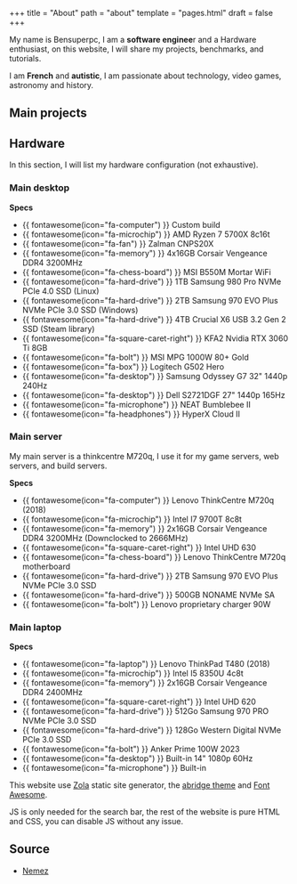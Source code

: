 +++
title = "About"
path = "about"
template = "pages.html"
draft = false
+++

My name is Bensuperpc, I am a **software enginee**r and a Hardware enthusiast, on this website, I will share my projects, benchmarks, and tutorials.

I am **French** and **autistic**, I am passionate about technology, video games, astronomy and history.

## Main projects

## Hardware

In this section, I will list my hardware configuration (not exhaustive).

### Main desktop

**Specs**

- {{ fontawesome(icon="fa-computer") }} Custom build
- {{ fontawesome(icon="fa-microchip") }} AMD Ryzen 7 5700X 8c16t
- {{ fontawesome(icon="fa-fan") }} Zalman CNPS20X
- {{ fontawesome(icon="fa-memory") }} 4x16GB Corsair Vengeance DDR4 3200MHz
- {{ fontawesome(icon="fa-chess-board") }} MSI B550M Mortar WiFi
- {{ fontawesome(icon="fa-hard-drive") }} 1TB Samsung 980 Pro NVMe PCIe 4.0 SSD (Linux)
- {{ fontawesome(icon="fa-hard-drive") }} 2TB Samsung 970 EVO Plus NVMe PCIe 3.0 SSD (Windows)
- {{ fontawesome(icon="fa-hard-drive") }} 4TB Crucial X6 USB 3.2 Gen 2 SSD (Steam library)
- {{ fontawesome(icon="fa-square-caret-right") }} KFA2 Nvidia RTX 3060 Ti 8GB
- {{ fontawesome(icon="fa-bolt") }} MSI MPG 1000W 80+ Gold
- {{ fontawesome(icon="fa-box") }} Logitech G502 Hero
- {{ fontawesome(icon="fa-desktop") }} Samsung Odyssey G7 32" 1440p 240Hz
- {{ fontawesome(icon="fa-desktop") }} Dell S2721DGF 27" 1440p 165Hz
- {{ fontawesome(icon="fa-microphone") }} NEAT Bumblebee II
- {{ fontawesome(icon="fa-headphones") }} HyperX Cloud II

### Main server

My main server is a thinkcentre M720q, I use it for my game servers, web servers, and build servers.

**Specs**

- {{ fontawesome(icon="fa-computer") }} Lenovo ThinkCentre M720q (2018)
- {{ fontawesome(icon="fa-microchip") }} Intel I7 9700T 8c8t
- {{ fontawesome(icon="fa-memory") }} 2x16GB Corsair Vengeance DDR4 3200MHz (Downclocked to 2666MHz)
- {{ fontawesome(icon="fa-square-caret-right") }} Intel UHD 630
- {{ fontawesome(icon="fa-chess-board") }} Lenovo ThinkCentre M720q motherboard
- {{ fontawesome(icon="fa-hard-drive") }} 2TB Samsung 970 EVO Plus NVMe PCIe 3.0 SSD
- {{ fontawesome(icon="fa-hard-drive") }} 500GB NONAME NVMe SA
- {{ fontawesome(icon="fa-bolt") }} Lenovo proprietary charger 90W

### Main laptop

**Specs**

- {{ fontawesome(icon="fa-laptop") }} Lenovo ThinkPad T480 (2018)
- {{ fontawesome(icon="fa-microchip") }} Intel I5 8350U 4c8t
- {{ fontawesome(icon="fa-memory") }} 2x16GB Corsair Vengeance DDR4 2400MHz
- {{ fontawesome(icon="fa-square-caret-right") }} Intel UHD 620
- {{ fontawesome(icon="fa-hard-drive") }} 512Go Samsung 970 PRO NVMe PCIe 3.0 SSD
- {{ fontawesome(icon="fa-hard-drive") }} 128Go Western Digital NVMe PCIe 3.0 SSD
- {{ fontawesome(icon="fa-bolt") }} Anker Prime 100W 2023
- {{ fontawesome(icon="fa-desktop") }} Built-in 14" 1080p 60Hz
- {{ fontawesome(icon="fa-microphone") }} Built-in

This website use [Zola](https://www.getzola.org/) static site generator, the [abridge theme](https://github.com/Jieiku/abridge) and [Font Awesome](https://fontawesome.com/).

JS is only needed for the search bar, the rest of the website is pure HTML and CSS, you can disable JS without any issue.

## Source

- [Nemez](https://nemez.net/)

